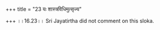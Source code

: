 +++
title = "23 यः शास्त्रविधिमुत्सृज्य"

+++
।।16.23।। Sri Jayatirtha did not comment on this sloka.  
  
